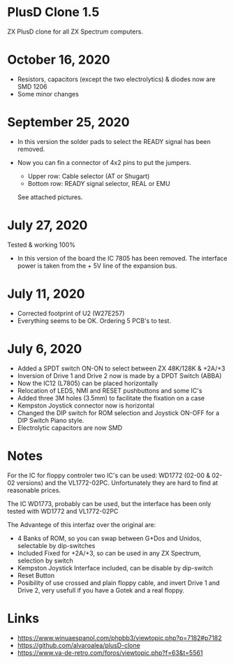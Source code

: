 # PlusD Clone 1.5

ZX PlusD clone for all ZX Spectrum computers.

# October 16, 2020

* Resistors, capacitors (except the two electrolytics) & diodes now are SMD 1206
* Some minor changes

# September 25, 2020

* In this version the solder pads to select the READY signal has been removed.
* Now you can fin a connector of 4x2 pins to put the jumpers.
     
     * Upper row: Cable selector (AT or Shugart)
     * Bottom row: READY signal selector, REAL or EMU
      
     See attached pictures.

# July 27, 2020

Tested & working 100%
* In this version of the board the IC 7805 has been removed. The interface power is taken from the + 5V line of the expansion bus.

# July 11, 2020

* Corrected footprint of U2 (W27E257)
* Everything seems to be OK. Ordering 5 PCB's to test.

# July 6, 2020

* Added a SPDT switch ON-ON to select between ZX 48K/128K & +2A/+3
* Inversion of Drive 1 and Drive 2 now is made by a DPDT Switch (ABBA)
* Now the IC12 (L7805) can be placed horizontally
* Relocation of LEDS, NMI and RESET pushbuttons and some IC's
* Added three 3M holes (3.5mm) to facilitate the fixation on a case
* Kempston Joystick connector now is horizontal
* Changed the DIP switch for ROM selection and Joystick ON-OFF for a DIP Switch Piano style.
* Electrolytic capacitors are now SMD

# Notes

For the IC for floppy controler two IC's can be used: WD1772 (02-00 & 02-02 versions) and the VL1772-02PC. Unfortunately they are hard to find at reasonable prices.

The IC WD1773, probably can be used, but the interface has been only tested with WD1772 and VL1772-02PC

The Advantege of this interfaz over the original are:

* 4 Banks of ROM, so you can swap between G+Dos and Unidos, selectable by dip-switches
* Included Fixed for +2A/+3, so can be used in any ZX Spectrum, selection by switch
* Kempston Joystick Interface included, can be disable by dip-switch
* Reset Button
* Posibility of use crossed and plain floppy cable, and invert Drive 1 and Drive 2, very usefull if you have a Gotek and a real floppy.

# Links

* https://www.winuaespanol.com/phpbb3/viewtopic.php?p=7182#p7182
* https://github.com/alvaroalea/plusD-clone
* https://www.va-de-retro.com/foros/viewtopic.php?f=63&t=5561


